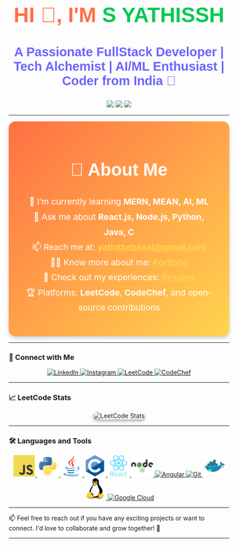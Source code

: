 <h1 align="center" style="color:#FF7043; font-size: 3rem; font-family: 'Arial', sans-serif; text-transform: uppercase; font-weight: bold; transition: color 0.3s ease;">
  Hi 👋, I'm <span style="color:#00C853;">S Yathissh</span>
</h1>

<h3 align="center" style="color:#6C63FF; font-family: 'Trebuchet MS', sans-serif; font-size: 1.8rem; font-weight: 600; transition: color 0.3s ease;">
  A Passionate FullStack Developer | Tech Alchemist | AI/ML Enthusiast | Coder from India 🚀
</h3>

<p align="center">
  <img src="https://img.shields.io/badge/Technologies-MERN,%20MEAN,%20AI,%20ML-%23FF7043" style="transition: transform 0.3s ease-in-out;" onmouseover="this.style.transform='scale(1.1)'" onmouseout="this.style.transform='scale(1)'"/>
  <img src="https://img.shields.io/badge/Role-Fullstack%20Developer-%23FFEB3B" style="transition: transform 0.3s ease-in-out;" onmouseover="this.style.transform='scale(1.1)'" onmouseout="this.style.transform='scale(1)'"/>
  <img src="https://img.shields.io/badge/Learning-React%2C%20Node.js-%2300C853" style="transition: transform 0.3s ease-in-out;" onmouseover="this.style.transform='scale(1.1)'" onmouseout="this.style.transform='scale(1)'"/>
</p>

---

<div align="center" style="background: linear-gradient(135deg, #FF7043, #FFD54F); padding: 2rem; border-radius: 15px; box-shadow: 0 4px 8px rgba(0, 0, 0, 0.2); transition: all 0.3s ease; cursor: pointer;" onmouseover="this.style.transform='scale(1.05)'" onmouseout="this.style.transform='scale(1)'">
  <h2 style="color: #ffffff; font-family: 'Arial', sans-serif; font-size: 2.5rem; font-weight: 700;">🌟 About Me</h2>
  <ul style="color: #fff; list-style-type: none; font-size: 1.2rem; padding: 0; margin: 1rem 0; line-height: 1.8;">
    <li>🌱 I’m currently learning <strong>MERN, MEAN, AI, ML</strong></li>
    <li>💬 Ask me about <strong>React.js, Node.js, Python, Java, C</strong></li>
    <li>📫 Reach me at: <a href="mailto:yathithebeast@gmail.com" style="color: #FFD54F; font-weight: bold; transition: color 0.3s ease;" onmouseover="this.style.color='#FF7043'" onmouseout="this.style.color='#FFD54F'">yathithebeast@gmail.com</a></li>
    <li>👨‍💻 Know more about me: <a href="https://yathissh.github.io/S-Yathissh-Personal--Portfolio/" style="color: #FFD54F; font-weight: bold; transition: color 0.3s ease;" onmouseover="this.style.color='#FF7043'" onmouseout="this.style.color='#FFD54F'">Portfolio</a></li>
    <li>📄 Check out my experiences: <a href="https://drive.google.com/file/d/15Y_xx24nK8ZqzycPTjyOTqTlThDpWm3e/view?usp=sharing" style="color: #FFD54F; font-weight: bold; transition: color 0.3s ease;" onmouseover="this.style.color='#FF7043'" onmouseout="this.style.color='#FFD54F'">Resume</a></li>
    <li>🏆 Platforms: <strong>LeetCode</strong>, <strong>CodeChef</strong>, and open-source contributions</li>
  </ul>
</div>

---

### 🔗 Connect with Me
<p align="center">
  <a href="https://linkedin.com/in/s-yathissh" target="blank">
    <img src="https://img.shields.io/badge/LinkedIn-%230077B5.svg?style=for-the-badge&logo=linkedin&logoColor=white" alt="LinkedIn" style="transition: transform 0.3s ease;" onmouseover="this.style.transform='scale(1.1)'" onmouseout="this.style.transform='scale(1)'"/>
  </a>
  <a href="https://instagram.com/yathissh_ytb" target="blank">
    <img src="https://img.shields.io/badge/Instagram-%23E4405F.svg?style=for-the-badge&logo=instagram&logoColor=white" alt="Instagram" style="transition: transform 0.3s ease;" onmouseover="this.style.transform='scale(1.1)'" onmouseout="this.style.transform='scale(1)'"/>
  </a>
  <a href="https://www.leetcode.com/yathissh" target="blank">
    <img src="https://img.shields.io/badge/LeetCode-%23FFA116.svg?style=for-the-badge&logo=leetcode&logoColor=white" alt="LeetCode" style="transition: transform 0.3s ease;" onmouseover="this.style.transform='scale(1.1)'" onmouseout="this.style.transform='scale(1)'"/>
  </a>
  <a href="https://www.codechef.com/users/yathissh" target="blank">
    <img src="https://img.shields.io/badge/Codechef-%235C5453.svg?style=for-the-badge&logo=codechef&logoColor=white" alt="CodeChef" style="transition: transform 0.3s ease;" onmouseover="this.style.transform='scale(1.1)'" onmouseout="this.style.transform='scale(1)'"/>
  </a>
</p>

---

### 📈 LeetCode Stats
<p align="center">
  <a href="https://leetcode.com/yathissh" target="_blank" style="text-decoration: none;">
    <img 
      src="https://leetcard.jacoblin.cool/yathissh?theme=dark" 
      alt="LeetCode Stats" 
      style="
        border-radius: 10px; 
        box-shadow: 0px 4px 6px rgba(0, 0, 0, 0.3); 
        transition: transform 0.3s ease-in-out, box-shadow 0.3s ease-in-out; 
      " 
      onmouseover="
        this.style.transform='scale(1.1)'; 
        this.style.boxShadow='0px 8px 15px rgba(255, 255, 255, 0.5)';
      " 
      onmouseout="
        this.style.transform='scale(1)'; 
        this.style.boxShadow='0px 4px 6px rgba(0, 0, 0, 0.3)';
      "
    />
  </a>
</p>




---

### 🛠 Languages and Tools
<p align="center">
  <!-- Languages -->
  <a href="https://developer.mozilla.org/en-US/docs/Web/JavaScript" target="_blank">
    <img src="https://raw.githubusercontent.com/devicons/devicon/master/icons/javascript/javascript-original.svg" alt="JavaScript" width="50" height="50" style="transition: transform 0.3s ease;" onmouseover="this.style.transform='scale(1.2)'" onmouseout="this.style.transform='scale(1)'"/>
  </a>
  <a href="https://www.python.org" target="_blank">
    <img src="https://raw.githubusercontent.com/devicons/devicon/master/icons/python/python-original.svg" alt="Python" width="50" height="50" style="transition: transform 0.3s ease;" onmouseover="this.style.transform='scale(1.2)'" onmouseout="this.style.transform='scale(1)'"/>
  </a>
  <a href="https://www.java.com" target="_blank">
    <img src="https://raw.githubusercontent.com/devicons/devicon/master/icons/java/java-original.svg" alt="Java" width="50" height="50" style="transition: transform 0.3s ease;" onmouseover="this.style.transform='scale(1.2)'" onmouseout="this.style.transform='scale(1)'"/>
  </a>
  <a href="https://www.cprogramming.com/" target="_blank">
    <img src="https://raw.githubusercontent.com/devicons/devicon/master/icons/c/c-original.svg" alt="C" width="50" height="50" style="transition: transform 0.3s ease;" onmouseover="this.style.transform='scale(1.2)'" onmouseout="this.style.transform='scale(1)'"/>
  </a>
  <!-- Frameworks -->
  <a href="https://reactjs.org/" target="_blank">
    <img src="https://raw.githubusercontent.com/devicons/devicon/master/icons/react/react-original-wordmark.svg" alt="React" width="50" height="50" style="transition: transform 0.3s ease;" onmouseover="this.style.transform='scale(1.2)'" onmouseout="this.style.transform='scale(1)'"/>
  </a>
  <a href="https://nodejs.org" target="_blank">
    <img src="https://raw.githubusercontent.com/devicons/devicon/master/icons/nodejs/nodejs-original-wordmark.svg" alt="Node.js" width="50" height="50" style="transition: transform 0.3s ease;" onmouseover="this.style.transform='scale(1.2)'" onmouseout="this.style.transform='scale(1)'"/>
  </a>
  <a href="https://angular.io" target="_blank">
    <img src="https://angular.io/assets/images/logos/angular/angular.svg" alt="Angular" width="50" height="50" style="transition: transform 0.3s ease;" onmouseover="this.style.transform='scale(1.2)'" onmouseout="this.style.transform='scale(1)'"/>
  </a>
  <!-- Tools -->
  <a href="https://git-scm.com/" target="_blank">
    <img src="https://www.vectorlogo.zone/logos/git-scm/git-scm-icon.svg" alt="Git" width="50" height="50" style="transition: transform 0.3s ease;" onmouseover="this.style.transform='scale(1.2)'" onmouseout="this.style.transform='scale(1)'"/>
  </a>
  <a href="https://www.docker.com/" target="_blank">
    <img src="https://raw.githubusercontent.com/devicons/devicon/master/icons/docker/docker-original.svg" alt="Docker" width="50" height="50" style="transition: transform 0.3s ease;" onmouseover="this.style.transform='scale(1.2)'" onmouseout="this.style.transform='scale(1)'"/>
  </a>
  <a href="https://www.linux.org/" target="_blank">
    <img src="https://raw.githubusercontent.com/devicons/devicon/master/icons/linux/linux-original.svg" alt="Linux" width="50" height="50" style="transition: transform 0.3s ease;" onmouseover="this.style.transform='scale(1.2)'" onmouseout="this.style.transform='scale(1)'"/>
  </a>
  <a href="https://cloud.google.com" target="_blank">
    <img src="https://www.vectorlogo.zone/logos/google_cloud/google_cloud-icon.svg" alt="Google Cloud" width="50" height="50" style="transition: transform 0.3s ease;" onmouseover="this.style.transform='scale(1.2)'" onmouseout="this.style.transform='scale(1)'"/>
  </a>
</p>

---

📫 Feel free to reach out if you have any exciting projects or want to connect. I'd love to collaborate and grow together! 🎉

---


